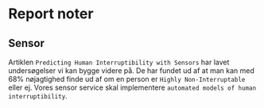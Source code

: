 # Report noter
## Sensor
Artiklen `Predicting Human Interruptibility with Sensors` har lavet undersøgelser vi kan bygge videre på.
De har fundet ud af at man kan med 68% nøjagtighed finde ud af om en person er `Highly Non-Interruptable` eller ej.
Vores sensor service skal implementere `automated models of human interruptibility`.